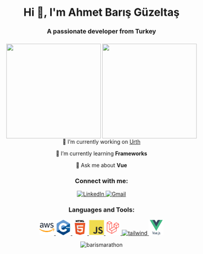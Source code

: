 <h1 align="center">Hi 👋, I'm Ahmet Barış Güzeltaş</h1>
<h3 align="center">A passionate developer from Turkey</h3>
<h3>  </h3>


<img align="right" src="https://miro.medium.com/v2/resize:fit:1358/1*gReLR6hZjwyBxHmfLN1AVw.gif" width=250 height=250 >


<p align="center">
  <img align="left" src="https://media4.giphy.com/media/JqmupuTVZYaQX5s094/200w.gif?cid=6c09b95266gzgds4ny4nnrdgq56vxalwtdd6bo9w411tkw4g&ep=v1_gifs_search&rid=200w.gif&ct=g" width=250 height=250 >
    🔭 I’m currently working on <a href="https://aiurth.com/">Urth</a>
</p>
<p>

</p>
<p align="center">
  🌱 I’m currently learning <strong>Frameworks</strong>
</p>
<p>

</p>
<p align="center">
  💬 Ask me about <strong>Vue</strong>
</p>
<p>

</p>
<h3 align="center">Connect with me:</h3>
<p align="center">
  <a href="https://tr.linkedin.com/in/ahmet-barış-güzeltaş-bba295324" target="_blank">
    <img src="https://upload.wikimedia.org/wikipedia/commons/f/f8/LinkedIn_icon_circle.svg" alt="LinkedIn" height="30" width="30">
  </a>
  <a href="mailto:barisguzeltas4@yahoo.com" target="_blank">
    <img  src="https://upload.wikimedia.org/wikipedia/commons/4/4e/Gmail_Icon.png" alt="Gmail" height="30" width="40">
  </a>
</p>





<h3 align="center">Languages and Tools:</h3>
<p align="center"> <a href="https://aws.amazon.com" target="_blank" rel="noreferrer"> <img src="https://raw.githubusercontent.com/devicons/devicon/master/icons/amazonwebservices/amazonwebservices-original-wordmark.svg" alt="aws" width="40" height="40"/> </a> <a href="https://www.w3schools.com/cpp/" target="_blank" rel="noreferrer"> <img src="https://raw.githubusercontent.com/devicons/devicon/master/icons/cplusplus/cplusplus-original.svg" alt="cplusplus" width="40" height="40"/> </a> <a href="https://www.w3.org/html/" target="_blank" rel="noreferrer"> <img src="https://raw.githubusercontent.com/devicons/devicon/master/icons/html5/html5-original-wordmark.svg" alt="html5" width="40" height="40"/> </a> <a href="https://developer.mozilla.org/en-US/docs/Web/JavaScript" target="_blank" rel="noreferrer"> <img src="https://raw.githubusercontent.com/devicons/devicon/master/icons/javascript/javascript-original.svg" alt="javascript" width="40" height="40"/> </a> <a href="https://laravel.com/" target="_blank" rel="noreferrer"> <img src="https://github.com/laravel/art/blob/master/laravel-logo.svg" alt="laravel" width="40" height="40"/> </a> <a href="https://tailwindcss.com/" target="_blank" rel="noreferrer"> <img src="https://www.vectorlogo.zone/logos/tailwindcss/tailwindcss-icon.svg" alt="tailwind" width="40" height="40"/> </a> <a href="https://vuejs.org/" target="_blank" rel="noreferrer"> <img src="https://raw.githubusercontent.com/devicons/devicon/master/icons/vuejs/vuejs-original-wordmark.svg" alt="vuejs" width="40" height="40"/> </a> </p>



<p align="center">
  <img  src="https://github-readme-stats.vercel.app/api/top-langs?username=barismarathon&show_icons=true&locale=en&layout=compact" alt="barismarathon" height="250" width="250"/>
</p>
